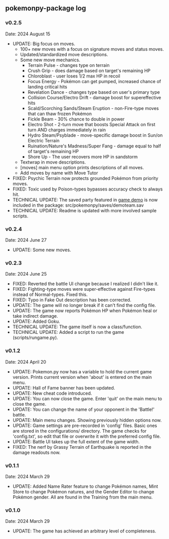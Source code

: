## pokemonpy-package log

### v0.2.5
Date: 2024 August 15

* UPDATE: Big focus on moves.
	* 100+ new moves with a focus on signature moves and status moves.
	* Updated/standardized move descriptions.
	* Some new move mechanics.
		* Terrain Pulse - changes type on terrain
		* Crush Grip - does damage based on target's remaining HP
		* Chloroblast - user loses 1/2 max HP in recoil
		* Focus Energy - Pokémon can get pumped, increased chance of landing critical hits
		* Revelation Dance - changes type based on user's primary type
		* Collision Course/Electro Drift - damage boost for supereffective hits
		* Scald/Scorching Sands/Steam Eruption - non-Fire-type moves that can thaw frozen Pokémon
		* Fickle Beam - 30% chance to double in power
		* Electro Shot - 2-turn move that boosts Special Attack on first turn AND charges immediately in rain
		* Hydro Steam/Psyblade - move-specific damage boost in Sun/on Electric Terrain
		* Ruination/Nature's Madness/Super Fang - damage equal to half of target's remaining HP
		* Shore Up - The user recovers more HP in sandstorm
	* Textwrap in move descriptions.
	* [moves] main menu option prints descriptions of all moves.
	* Add moves by name with Move Tutor
* FIXED: Psychic Terrain now protects grounded Pokémon from priority moves.
* FIXED: Toxic used by Poison-types bypasses accuracy check to always hit.
* TECHNICAL UPDATE: The saved party featured in [game demo](https://youtu.be/0SFg-sSOZBY?t=438) is now included in the package: src/pokemonpy/saves/demoteam.sav
* TECHNICAL UPDATE: Readme is updated with more involved sample scripts.

### v0.2.4
Date: 2024 June 27
* UPDATE: Some new moves.

### v0.2.3
Date: 2024 June 25
* FIXED: Reverted the battle UI change because I realized I didn't like it.
* FIXED: Fighting-type moves were super-effective against Fire-types instead of Normal-types. Fixed this.
* FIXED: Typo in Fake Out description has been corrected.
* UPDATE: The game will no longer break if it can't find the config file.
* UPDATE: The game now reports Pokémon HP when Pokémon heal or take indirect damage.
* UPDATE: Added Goku.
* TECHNICAL UPDATE: The game itself is now a class/function. 
* TECHNICAL UPDATE: Added a script to run the game (scripts/rungame.py). 

### v0.1.2
Date: 2024 April 20
* UPDATE: Pokemon.py now has a variable to hold the current game version. Prints current version when 'about' is entered on the main menu.
* UPDATE: Hall of Fame banner has been updated.
* UPDATE: New cheat code introduced.
* UPDATE: You can now close the game. Enter 'quit' on the main menu to close the game.
* UPDATE: You can change the name of your opponent in the 'Battle!' battle.
* UPDATE: Main menu changes. Showing previously hidden options now.
* UPDATE: Game settings are pre-recorded in 'config' files. Basic ones are stored in the configurations/ directory.
The game checks for 'config.txt', so edit that file or overwrite it with the preferred config file.
* UPDATE: Battle UI takes up the full extent of the game width.
* FIXED: The nerf by Grassy Terrain of Earthquake is reported in the damage readouts now.

### v0.1.1
Date: 2024 March 29
* UPDATE: Added Name Rater feature to change Pokémon names, Mint Store to
  change Pokémon natures, and the Gender Editor to change Pokémon gender.
  All are found in the Training from the main menu.

### v0.1.0
Date: 2024 March 29
* UPDATE: The game has achieved an arbitrary level of completeness.

